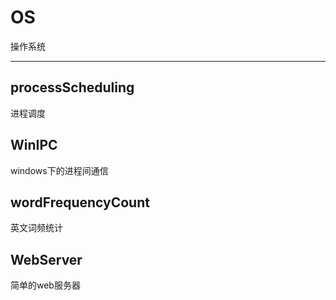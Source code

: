 # OS
操作系统

----------

## processScheduling
进程调度

## WinIPC
windows下的进程间通信

## wordFrequencyCount
英文词频统计

## WebServer
简单的web服务器
